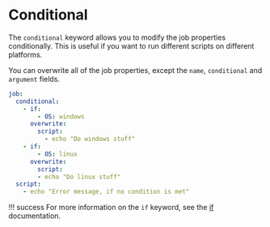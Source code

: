# Conditional

The `conditional` keyword allows you to modify the job properties conditionally. This is useful if you want to run different scripts on different platforms.

You can overwrite all of the job properties, except the `name`, `conditional` and `argument` fields.

```yaml
job:
  conditional:
    - if:
        - OS: windows
      overwrite:
        script:
          - echo "Do windows stuff"
    - if:
        - OS: linux
      overwrite:
        script:
        - echo "Do linux stuff"
  script:
    - echo "Error message, if no condition is met"
```

!!! success
    For more information on the `if` keyword, see the [if](./if.md) documentation.
